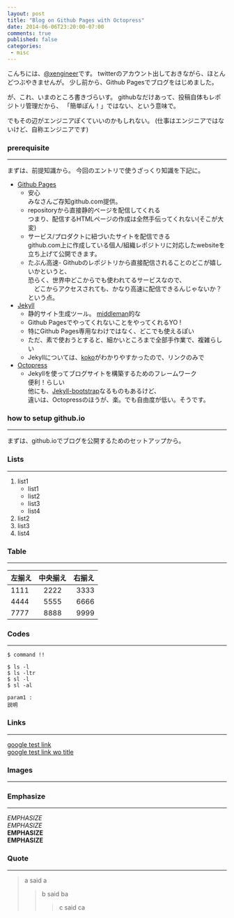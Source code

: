 ```yaml
---
layout: post
title: "Blog on Github Pages with Octopress"
date: 2014-06-06T23:20:00-07:00
comments: true
published: false
categories:
 - misc
---
```


  
こんちには、[@xengineer](https://twitter.com/xengineer01)です。
twitterのアカウント出しておきながら、ほとんどつぶやきませんが。
少し前から、Github Pagesでブログをはじめました。

が、これ、いまのところ書きづらいす。
githubなだけあって、投稿自体もレポジトリ管理だから、
「簡単ぽん！」ではない、という意味で。

でもその辺がエンジニアぽくていいのかもしれない。
(仕事はエンジニアではないけど、自称エンジニアです)

### prerequisite
----------

まずは、前提知識から。
今回のエントリで使うざっくり知識を下記に。

- [Github Pages](https://pages.github.com/)  
  - 安心  
    みなさんご存知github.com提供。  
  - repositoryから直接静的ページを配信してくれる  
    つまり、配信するHTMLページの作成は全然手伝ってくれない(そこが大変)  
  - サービス/プロダクトに紐づいたサイトを配信できる  
    github.com上に作成している個人/組織レポジトリに対応したwebsiteを立ち上げて公開できます。  
  - たぶん高速- 
    Githubのレポジトリから直接配信されることのどこが嬉しいかというと、  
    恐らく、世界中どこからでも使われてるサービスなので、  
  　どこからアクセスされても、かなり高速に配信できるんじゃないか？という点。  
- [Jekyll](http://jekyllrb.com/)  
  - 静的サイト生成ツール。 [middleman](http://middlemanapp.com/)的な  
  - Github PagesでやってくれないことをやってくれるYO !  
  - 特にGithub Pages専用なわけではなく、どこでも使えるぽい  
  - ただ、素で使おうとすると、細かいところまで全部手作業で、複雑らしい  
  - Jekyllについては、[koko](http://melborne.github.io/2012/05/13/first-step-of-jekyll/)がわかりやすかったので、リンクのみで
- [Octopress](http://octopress.org/)  
  - Jekyllを使ってブログサイトを構築するためのフレームワーク  
    便利！らしい  
    他にも、[Jekyll-bootstrap](http://jekyllbootstrap.com/)なるものもあるけど、  
    違いは、Octopressのほうが、楽。でも自由度が低い。そうです。  


### how to setup github.io
----------
まずは、github.ioでブログを公開するためのセットアップから。

### Lists
----------

1. list1
   - list1
   - list2
   - list3
   - list4
1. list2
1. list3
1. list4

### Table
----------

左揃え | 中央揃え | 右揃え
:----- | :------: | -----:
1111   | 2222     | 3333 
4444   | 5555     | 6666
7777   | 8888     | 9999  


### Codes
----------
`$ command !!`

    $ ls -l
    $ ls -ltr
    $ sl -l
    $ sl -al

    param1 :
    説明  

### Links
************

[google test link](http://google.com "google")  
[google test link wo title](http://google.com)

### Images
************

### Emphasize
----------
*EMPHASIZE*  
_EMPHASIZE_  
**EMPHASIZE**  
__EMPHASIZE__  

### Quote
************
> a said a  
>> b said ba  
>>> c said ca  



